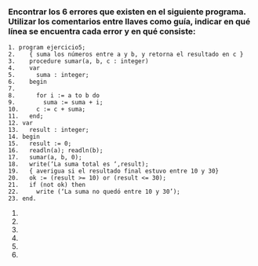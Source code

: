 ### Encontrar los 6 errores que existen en el siguiente programa. Utilizar los comentarios entre llaves como guía, indicar en qué línea se encuentra cada error y en qué consiste:
```
1. program ejercicio5;
2.    { suma los números entre a y b, y retorna el resultado en c }
3.    procedure sumar(a, b, c : integer)
4.    var
5.      suma : integer;
6.    begin
7.
8.      for i := a to b do
9.        suma := suma + i;
10.     c := c + suma;
11.   end;
12. var
13.   result : integer;
14. begin
15.   result := 0;
16.   readln(a); readln(b);
17.   sumar(a, b, 0);
18.   write(‘La suma total es ‘,result);
19.   { averigua si el resultado final estuvo entre 10 y 30}
20.   ok := (result >= 10) or (result <= 30);
21.   if (not ok) then
22.     write (‘La suma no quedó entre 10 y 30’);
23. end.
```

1. 

2. 

3. 

4. 

5. 

6. 

